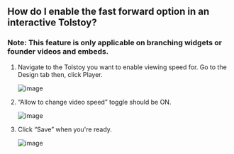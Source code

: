 ## How do I enable the fast forward option in an interactive Tolstoy?

### Note: This feature is only applicable on branching widgets or founder videos and embeds.

1. Navigate to the Tolstoy you want to enable viewing speed for. Go to the Design tab then, click Player.

   ![image](https://github.com/user-attachments/assets/5220b90c-455c-46a7-9746-8c0591b3e138)

   
2. “Allow to change video speed” toggle should be ON.

   ![image](https://github.com/user-attachments/assets/1bad2c68-9191-4df0-8052-0f1941a26a1b)

   
3. Click “Save” when you're ready.

   ![image](https://github.com/user-attachments/assets/5369beb1-7ee0-4693-9dc9-a4ff3f4455c5)


